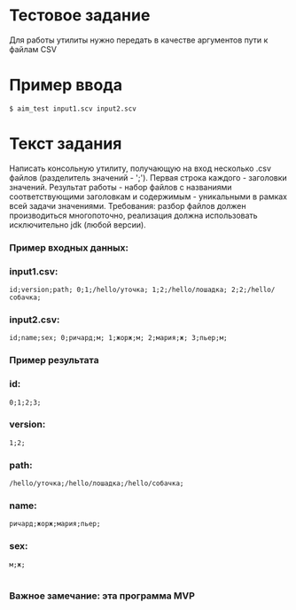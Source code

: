 # Тестовое задание
Для работы утилиты нужно передать в качестве аргументов пути к файлам CSV
# Пример ввода
`$ aim_test input1.scv input2.scv`
# Текст задания
Написать консольную утилиту, получающую на вход несколько .csv файлов (разделитель значений - ';').
Первая строка каждого - заголовки значений. Результат работы - набор файлов с названиями соответствующими заголовкам и содержимым - уникальными в рамках всей задачи значениями.
Требования: разбор файлов должен производиться многопоточно, реализация должна использовать исключительно jdk (любой версии).
### Пример входных данных:
### input1.csv:
`id;version;path;
0;1;/hello/уточка;
1;2;/hello/лошадка;
2;2;/hello/собачка;`
### input2.csv:
`id;name;sex;
0;ричард;м;
1;жорж;м;
2;мария;ж;
3;пьер;м;`
### Пример результата
### id:
`0;1;2;3;`
### version:
`1;2;`
### path:
`/hello/уточка;/hello/лошадка;/hello/собачка;`
### name:
`ричард;жорж;мария;пьер;`
### sex:
`м;ж;`
# <h3> Важное замечание: эта программа MVP 